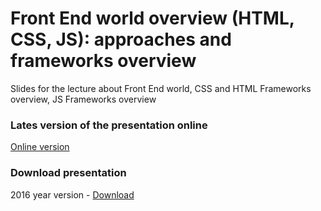 # Front End world overview (HTML, CSS, JS): approaches and frameworks overview
Slides for the lecture about Front End world, CSS and HTML Frameworks overview, JS Frameworks overview

### Lates version of the presentation online

<a href="http://epam-front-end-school-lectures.github.io/frontend-overview/index.html">Online version</a>

### Download presentation
2016 year version - <a href="https://github.com/epam-front-end-school-lectures/frontend-overview/archive/gh-pages.zip">Download</a>
